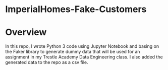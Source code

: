 # ImperialHomes-Fake-Customers

# Overview

In this repo, I wrote Python 3 code using Jupyter Notebook and basing on the Faker library to generate dummy data that will be used for an assignment in my Trestle Academy Data Engineering class. I also added the generated data to the repo as a csv file.
